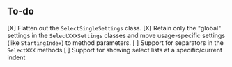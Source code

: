 ﻿## To-do

[X] Flatten out the `SelectSingleSettings` class.
[X] Retain only the "global" settings in the `SelectXXXSettings` classes and move usage-specific settings (like `StartingIndex`) to method parameters.
[ ] Support for separators in the `SelectXXX` methods
[ ] Support for showing select lists at a specific/current indent
